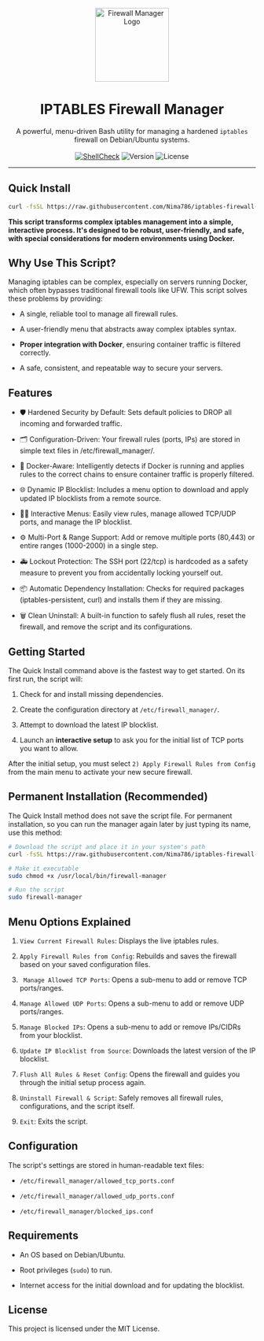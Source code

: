 <p align="center">
  <img src="https://i.imgur.com/v8F0q7Z.png" alt="Firewall Manager Logo" width="150"/>
</p>
<h1 align="center">IPTABLES Firewall Manager</h1>
<p align="center">
  A powerful, menu-driven Bash utility for managing a hardened <code>iptables</code> firewall on Debian/Ubuntu systems.
  <br />
  <br />
  <a href="https://github.com/Nima786/iptables-firewall-manager/actions/workflows/main.yml"><img src="https://github.com/Nima786/iptables-firewall-manager/actions/workflows/main.yml/badge.svg" alt="ShellCheck"></a>
  <img src="https://img.shields.io/badge/version-v3.4-blue.svg" alt="Version">
  <img src="https://img.shields.io/badge/license-MIT-green.svg" alt="License">
</p>

---

## Quick Install

```bash
curl -fsSL https://raw.githubusercontent.com/Nima786/iptables-firewall-manager/main/firewall-manager.sh | sudo bash
```

**This script transforms complex iptables management into a simple, interactive process. It's designed to be robust, user-friendly, and safe, with special considerations for modern environments using Docker.**

## Why Use This Script?
Managing iptables can be complex, especially on servers running Docker, which often bypasses traditional firewall tools like UFW. This script solves these problems by providing:

* A single, reliable tool to manage all firewall rules.

* A user-friendly menu that abstracts away complex iptables syntax.

* **Proper integration with Docker**, ensuring container traffic is filtered correctly.

* A safe, consistent, and repeatable way to secure your servers.

## Features
* 🛡️ Hardened Security by Default: Sets default policies to DROP all incoming and forwarded traffic.

* 🗂️ Configuration-Driven: Your firewall rules (ports, IPs) are stored in simple text files in /etc/firewall_manager/.

* 🐳 Docker-Aware: Intelligently detects if Docker is running and applies rules to the correct chains to ensure container traffic is properly filtered.

* 🌐 Dynamic IP Blocklist: Includes a menu option to download and apply updated IP blocklists from a remote source.

* 🧑‍💻 Interactive Menus: Easily view rules, manage allowed TCP/UDP ports, and manage the IP blocklist.

* ⚙️ Multi-Port & Range Support: Add or remove multiple ports (80,443) or entire ranges (1000-2000) in a single step.

* 🚑 Lockout Protection: The SSH port (22/tcp) is hardcoded as a safety measure to prevent you from accidentally locking yourself out.

* 📦 Automatic Dependency Installation: Checks for required packages (iptables-persistent, curl) and installs them if they are missing.

* 🗑️ Clean Uninstall: A built-in function to safely flush all rules, reset the firewall, and remove the script and its configurations.

 ## Getting Started
The Quick Install command above is the fastest way to get started. On its first run, the script will:

1. Check for and install missing dependencies.

2. Create the configuration directory at `/etc/firewall_manager/`.

3. Attempt to download the latest IP blocklist.

4. Launch an **interactive setup** to ask you for the initial list of TCP ports you want to allow.

After the initial setup, you must select `2) Apply Firewall Rules from Config` from the main menu to activate your new secure firewall.

## Permanent Installation (Recommended)
The Quick Install method does not save the script file. For permanent installation, so you can run the manager again later by just typing its name, use this method:

```bash
# Download the script and place it in your system's path
curl -fsSL https://raw.githubusercontent.com/Nima786/iptables-firewall-manager/main/firewall-manager.sh | sudo bash

# Make it executable
sudo chmod +x /usr/local/bin/firewall-manager

# Run the script
sudo firewall-manager
```

## Menu Options Explained
1) `View Current Firewall Rules`: Displays the live iptables rules.

2) `Apply Firewall Rules from Config`: Rebuilds and saves the firewall based on your saved configuration files.

3) ` Manage Allowed TCP Ports`: Opens a sub-menu to add or remove TCP ports/ranges.

4) `Manage Allowed UDP Ports`: Opens a sub-menu to add or remove UDP ports/ranges.

5) `Manage Blocked IPs`: Opens a sub-menu to add or remove IPs/CIDRs from your blocklist.

6) `Update IP Blocklist from Source`: Downloads the latest version of the IP blocklist.

7) `Flush All Rules & Reset Config`: Opens the firewall and guides you through the initial setup process again.

8) `Uninstall Firewall & Script`: Safely removes all firewall rules, configurations, and the script itself.

9) `Exit`: Exits the script.


## Configuration
The script's settings are stored in human-readable text files:

* `/etc/firewall_manager/allowed_tcp_ports.conf`

* `/etc/firewall_manager/allowed_udp_ports.conf`

* `/etc/firewall_manager/blocked_ips.conf`

## Requirements
* An OS based on Debian/Ubuntu.

* Root privileges (`sudo`) to run.

* Internet access for the initial download and for updating the blocklist.

## License
This project is licensed under the MIT License.
